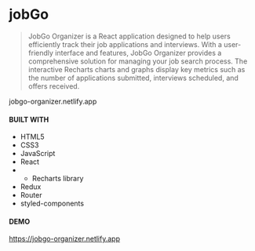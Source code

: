 # jobGo

> JobGo Organizer is a React application designed to help users efficiently track their job applications and interviews. With a user-friendly interface and features, JobGo Organizer provides a comprehensive solution for managing your job search process. The interactive Recharts charts and graphs display key metrics such as the number of applications submitted, interviews scheduled, and offers received. 

jobgo-organizer.netlify.app

#### BUILT WITH

* HTML5
* CSS3
* JavaScript
* React
* * Recharts library
* Redux
* Router
* styled-components


#### DEMO

https://jobgo-organizer.netlify.app
